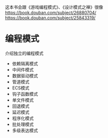 这本书会跟《游戏编程模式》、《设计模式之禅》很像
https://book.douban.com/subject/26880704/
https://book.douban.com/subject/25843319/


# 编程模式
介绍独立的编程模式

- 依赖隔离模式 
- 中间件模式 
- 数据驱动模式
- 管道模式 
- ECS模式 
- 钩子函数模式 
- 单文件模式 
- 回退模式 
- 延迟模式 
- 程序化模式 
- 批处理模式 
- 多级表达模式 

<!-- - 事件驱动模式
- 时空复用模式
- 预处理模式
- GPU Driven模式 -->

<!-- # 综合应用
应用多个编程模式，实现3D引擎和编辑器的典型需求

- 多线程渲染
- 自定义材质
- 扩展编辑器UI
- 热更新
- GPU Driven Render Pipeline -->
